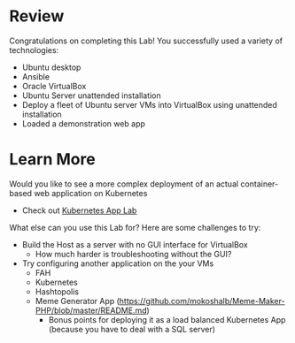 # Review
Congratulations on completing this Lab! You successfully used a variety of technologies:
- Ubuntu desktop
- Ansible
- Oracle VirtualBox
- Ubuntu Server unattended installation
- Deploy a fleet of Ubuntu server VMs into VirtualBox using unattended installation
- Loaded a demonstration web app

# Learn More
Would you like to see a more complex deployment of an actual container-based web application on Kubernetes
- Check out [Kubernetes App Lab](/Kubernetes_App_Lab/README.md)

What else can you use this Lab for? Here are some challenges to try:
- Build the Host as a server with no GUI interface for VirtualBox
  - How much harder is troubleshooting without the GUI?
- Try configuring another application on the your VMs
  - FAH
  - Kubernetes
  - Hashtopolis
  - Meme Generator App (https://github.com/mokoshalb/Meme-Maker-PHP/blob/master/README.md)
    - Bonus points for deploying it as a load balanced Kubernetes App (because you have to deal with a SQL server)
